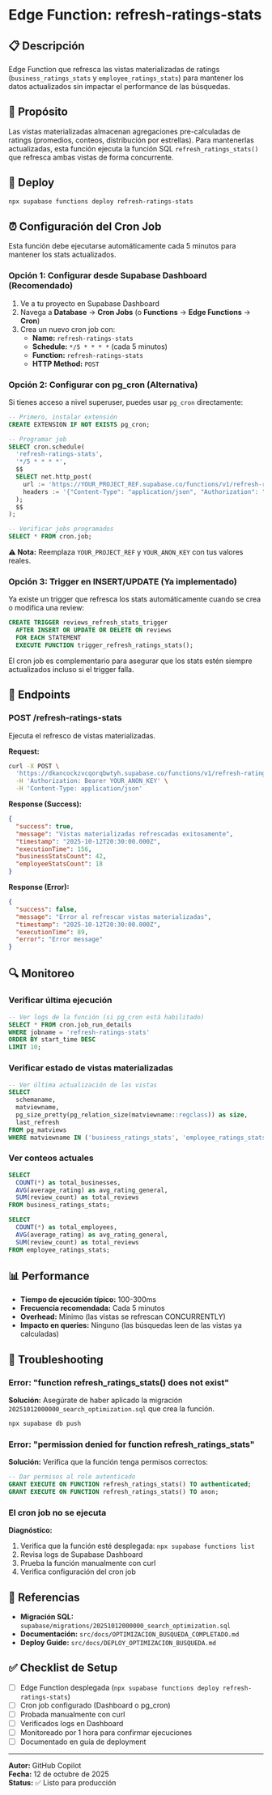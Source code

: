 # Edge Function: refresh-ratings-stats

## 📋 Descripción

Edge Function que refresca las vistas materializadas de ratings (`business_ratings_stats` y `employee_ratings_stats`) para mantener los datos actualizados sin impactar el performance de las búsquedas.

## 🎯 Propósito

Las vistas materializadas almacenan agregaciones pre-calculadas de ratings (promedios, conteos, distribución por estrellas). Para mantenerlas actualizadas, esta función ejecuta la función SQL `refresh_ratings_stats()` que refresca ambas vistas de forma concurrente.

## 🚀 Deploy

```bash
npx supabase functions deploy refresh-ratings-stats
```

## ⏰ Configuración del Cron Job

Esta función debe ejecutarse automáticamente cada 5 minutos para mantener los stats actualizados.

### Opción 1: Configurar desde Supabase Dashboard (Recomendado)

1. Ve a tu proyecto en Supabase Dashboard
2. Navega a **Database** → **Cron Jobs** (o **Functions** → **Edge Functions** → **Cron**)
3. Crea un nuevo cron job con:
   - **Name:** `refresh-ratings-stats`
   - **Schedule:** `*/5 * * * *` (cada 5 minutos)
   - **Function:** `refresh-ratings-stats`
   - **HTTP Method:** `POST`

### Opción 2: Configurar con pg_cron (Alternativa)

Si tienes acceso a nivel superuser, puedes usar `pg_cron` directamente:

```sql
-- Primero, instalar extensión
CREATE EXTENSION IF NOT EXISTS pg_cron;

-- Programar job
SELECT cron.schedule(
  'refresh-ratings-stats',
  '*/5 * * * *',
  $$
  SELECT net.http_post(
    url := 'https://YOUR_PROJECT_REF.supabase.co/functions/v1/refresh-ratings-stats',
    headers := '{"Content-Type": "application/json", "Authorization": "Bearer YOUR_ANON_KEY"}'::jsonb
  );
  $$
);

-- Verificar jobs programados
SELECT * FROM cron.job;
```

**⚠️ Nota:** Reemplaza `YOUR_PROJECT_REF` y `YOUR_ANON_KEY` con tus valores reales.

### Opción 3: Trigger en INSERT/UPDATE (Ya implementado)

Ya existe un trigger que refresca los stats automáticamente cuando se crea o modifica una review:

```sql
CREATE TRIGGER reviews_refresh_stats_trigger
  AFTER INSERT OR UPDATE OR DELETE ON reviews
  FOR EACH STATEMENT 
  EXECUTE FUNCTION trigger_refresh_ratings_stats();
```

El cron job es complementario para asegurar que los stats estén siempre actualizados incluso si el trigger falla.

## 📡 Endpoints

### POST /refresh-ratings-stats

Ejecuta el refresco de vistas materializadas.

**Request:**
```bash
curl -X POST \
  'https://dkancockzvcqorqbwtyh.supabase.co/functions/v1/refresh-ratings-stats' \
  -H 'Authorization: Bearer YOUR_ANON_KEY' \
  -H 'Content-Type: application/json'
```

**Response (Success):**
```json
{
  "success": true,
  "message": "Vistas materializadas refrescadas exitosamente",
  "timestamp": "2025-10-12T20:30:00.000Z",
  "executionTime": 156,
  "businessStatsCount": 42,
  "employeeStatsCount": 18
}
```

**Response (Error):**
```json
{
  "success": false,
  "message": "Error al refrescar vistas materializadas",
  "timestamp": "2025-10-12T20:30:00.000Z",
  "executionTime": 89,
  "error": "Error message"
}
```

## 🔍 Monitoreo

### Verificar última ejecución

```sql
-- Ver logs de la función (si pg_cron está habilitado)
SELECT * FROM cron.job_run_details 
WHERE jobname = 'refresh-ratings-stats' 
ORDER BY start_time DESC 
LIMIT 10;
```

### Verificar estado de vistas materializadas

```sql
-- Ver última actualización de las vistas
SELECT 
  schemaname, 
  matviewname, 
  pg_size_pretty(pg_relation_size(matviewname::regclass)) as size,
  last_refresh
FROM pg_matviews
WHERE matviewname IN ('business_ratings_stats', 'employee_ratings_stats');
```

### Ver conteos actuales

```sql
SELECT 
  COUNT(*) as total_businesses,
  AVG(average_rating) as avg_rating_general,
  SUM(review_count) as total_reviews
FROM business_ratings_stats;

SELECT 
  COUNT(*) as total_employees,
  AVG(average_rating) as avg_rating_general,
  SUM(review_count) as total_reviews
FROM employee_ratings_stats;
```

## 📊 Performance

- **Tiempo de ejecución típico:** 100-300ms
- **Frecuencia recomendada:** Cada 5 minutos
- **Overhead:** Mínimo (las vistas se refrescan CONCURRENTLY)
- **Impacto en queries:** Ninguno (las búsquedas leen de las vistas ya calculadas)

## 🐛 Troubleshooting

### Error: "function refresh_ratings_stats() does not exist"

**Solución:** Asegúrate de haber aplicado la migración `20251012000000_search_optimization.sql` que crea la función.

```bash
npx supabase db push
```

### Error: "permission denied for function refresh_ratings_stats"

**Solución:** Verifica que la función tenga permisos correctos:

```sql
-- Dar permisos al role autenticado
GRANT EXECUTE ON FUNCTION refresh_ratings_stats() TO authenticated;
GRANT EXECUTE ON FUNCTION refresh_ratings_stats() TO anon;
```

### El cron job no se ejecuta

**Diagnóstico:**
1. Verifica que la función esté desplegada: `npx supabase functions list`
2. Revisa logs de Supabase Dashboard
3. Prueba la función manualmente con curl
4. Verifica configuración del cron job

## 🔗 Referencias

- **Migración SQL:** `supabase/migrations/20251012000000_search_optimization.sql`
- **Documentación:** `src/docs/OPTIMIZACION_BUSQUEDA_COMPLETADO.md`
- **Deploy Guide:** `src/docs/DEPLOY_OPTIMIZACION_BUSQUEDA.md`

## ✅ Checklist de Setup

- [ ] Edge Function desplegada (`npx supabase functions deploy refresh-ratings-stats`)
- [ ] Cron job configurado (Dashboard o pg_cron)
- [ ] Probada manualmente con curl
- [ ] Verificados logs en Dashboard
- [ ] Monitoreado por 1 hora para confirmar ejecuciones
- [ ] Documentado en guía de deployment

---

**Autor:** GitHub Copilot  
**Fecha:** 12 de octubre de 2025  
**Status:** ✅ Listo para producción
